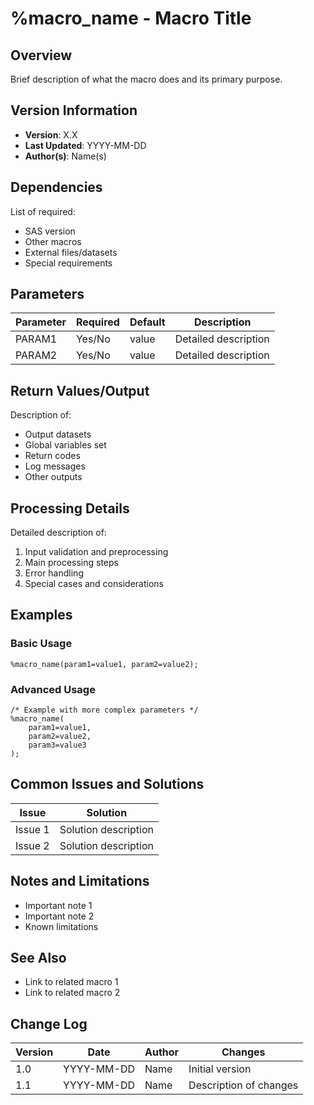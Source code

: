# %macro_name - Macro Title

## Overview
Brief description of what the macro does and its primary purpose.

## Version Information
- **Version**: X.X
- **Last Updated**: YYYY-MM-DD
- **Author(s)**: Name(s)

## Dependencies
List of required:
- SAS version
- Other macros
- External files/datasets
- Special requirements

## Parameters
| Parameter | Required | Default | Description |
|-----------|----------|---------|-------------|
| PARAM1 | Yes/No | value | Detailed description |
| PARAM2 | Yes/No | value | Detailed description |

## Return Values/Output
Description of:
- Output datasets
- Global variables set
- Return codes
- Log messages
- Other outputs

## Processing Details
Detailed description of:
1. Input validation and preprocessing
2. Main processing steps
3. Error handling
4. Special cases and considerations

## Examples

### Basic Usage
```sas
%macro_name(param1=value1, param2=value2);
```

### Advanced Usage
```sas
/* Example with more complex parameters */
%macro_name(
    param1=value1,
    param2=value2,
    param3=value3
);
```

## Common Issues and Solutions
| Issue | Solution |
|-------|----------|
| Issue 1 | Solution description |
| Issue 2 | Solution description |

## Notes and Limitations
- Important note 1
- Important note 2
- Known limitations

## See Also
- Link to related macro 1
- Link to related macro 2

## Change Log
| Version | Date | Author | Changes |
|---------|------|---------|---------|
| 1.0 | YYYY-MM-DD | Name | Initial version |
| 1.1 | YYYY-MM-DD | Name | Description of changes | 